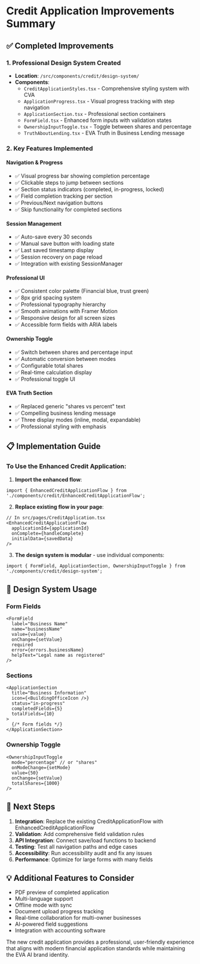 # Credit Application Improvements Summary

## ✅ Completed Improvements

### 1. **Professional Design System Created**
- **Location**: `/src/components/credit/design-system/`
- **Components**:
  - `CreditApplicationStyles.tsx` - Comprehensive styling system with CVA
  - `ApplicationProgress.tsx` - Visual progress tracking with step navigation
  - `ApplicationSection.tsx` - Professional section containers
  - `FormField.tsx` - Enhanced form inputs with validation states
  - `OwnershipInputToggle.tsx` - Toggle between shares and percentage
  - `TruthAboutLending.tsx` - EVA Truth in Business Lending message

### 2. **Key Features Implemented**

#### **Navigation & Progress**
- ✅ Visual progress bar showing completion percentage
- ✅ Clickable steps to jump between sections
- ✅ Section status indicators (completed, in-progress, locked)
- ✅ Field completion tracking per section
- ✅ Previous/Next navigation buttons
- ✅ Skip functionality for completed sections

#### **Session Management**
- ✅ Auto-save every 30 seconds
- ✅ Manual save button with loading state
- ✅ Last saved timestamp display
- ✅ Session recovery on page reload
- ✅ Integration with existing SessionManager

#### **Professional UI**
- ✅ Consistent color palette (Financial blue, trust green)
- ✅ 8px grid spacing system
- ✅ Professional typography hierarchy
- ✅ Smooth animations with Framer Motion
- ✅ Responsive design for all screen sizes
- ✅ Accessible form fields with ARIA labels

#### **Ownership Toggle**
- ✅ Switch between shares and percentage input
- ✅ Automatic conversion between modes
- ✅ Configurable total shares
- ✅ Real-time calculation display
- ✅ Professional toggle UI

#### **EVA Truth Section**
- ✅ Replaced generic "shares vs percent" text
- ✅ Compelling business lending message
- ✅ Three display modes (inline, modal, expandable)
- ✅ Professional styling with emphasis

## 📋 Implementation Guide

### To Use the Enhanced Credit Application:

1. **Import the enhanced flow**:
```tsx
import { EnhancedCreditApplicationFlow } from './components/credit/EnhancedCreditApplicationFlow';
```

2. **Replace existing flow in your page**:
```tsx
// In src/pages/CreditApplication.tsx
<EnhancedCreditApplicationFlow
  applicationId={applicationId}
  onComplete={handleComplete}
  initialData={savedData}
/>
```

3. **The design system is modular** - use individual components:
```tsx
import { FormField, ApplicationSection, OwnershipInputToggle } from './components/credit/design-system';
```

## 🎨 Design System Usage

### Form Fields
```tsx
<FormField
  label="Business Name"
  name="businessName"
  value={value}
  onChange={setValue}
  required
  error={errors.businessName}
  helpText="Legal name as registered"
/>
```

### Sections
```tsx
<ApplicationSection
  title="Business Information"
  icon={<BuildingOfficeIcon />}
  status="in-progress"
  completedFields={5}
  totalFields={10}
>
  {/* Form fields */}
</ApplicationSection>
```

### Ownership Toggle
```tsx
<OwnershipInputToggle
  mode="percentage" // or "shares"
  onModeChange={setMode}
  value={50}
  onChange={setValue}
  totalShares={1000}
/>
```

## 🚀 Next Steps

1. **Integration**: Replace the existing CreditApplicationFlow with EnhancedCreditApplicationFlow
2. **Validation**: Add comprehensive field validation rules
3. **API Integration**: Connect save/load functions to backend
4. **Testing**: Test all navigation paths and edge cases
5. **Accessibility**: Run accessibility audit and fix any issues
6. **Performance**: Optimize for large forms with many fields

## 💡 Additional Features to Consider

- PDF preview of completed application
- Multi-language support
- Offline mode with sync
- Document upload progress tracking
- Real-time collaboration for multi-owner businesses
- AI-powered field suggestions
- Integration with accounting software

The new credit application provides a professional, user-friendly experience that aligns with modern financial application standards while maintaining the EVA AI brand identity.